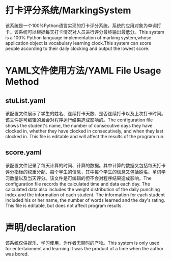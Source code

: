 # 打卡评分系统/MarkingSystem
该系统是一个100%Python语言实现的打卡评分系统，系统的应用对象为单词打卡。该系统可以根据每天打卡情况对人员进行评分最终输出最低分。This system is a 100% Python language implementation of marking system,whose application object is vocabulary learning clock.This system can score people according to their daily clocking and output the lowest score.
# YAML文件使用方法/YAML File Usage Method
## stuList.yaml
该配置文件展示了学生的姓名、连续打卡天数、是否连续打卡以及上次打卡时间。该文件是可编辑的且会对程序运行结果造成影响的。The configuration file shows the student's name, the number of consecutive days they have clocked in, whether they have clocked in consecutively, and when they last clocked in. This file is editable and will affect the results of the program run.
## score.yaml
该配置文件记录了每天计算的时间、计算的数据。其中计算的数据又包括每天打卡评分指标的权重分配、每个学生的信息，其中每个学生的信息又包括姓名、单词学习数量以及当天评分。该文件是可编辑的但不会对程序结果造成影响。The configuration file records the calculated time and data each day. The calculated data also includes the weight distribution of the daily punching index and the information of each student. The information for each student included his or her name, the number of words learned and the day's rating. This file is editable, but does not affect program results.
# 声明/declaration
该系统仅供娱乐、学习使用，为作者无聊时的产物。This system is only used for entertainment and learning.It was the product of a time when the author was bored.
